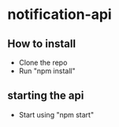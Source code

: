 # notification-api

## How to install
* Clone the repo
* Run "npm install"

## starting the api

* Start using "npm start"
